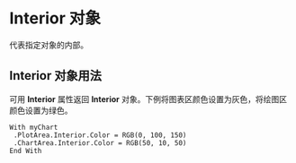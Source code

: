 
# Interior 对象

代表指定对象的内部。


## Interior 对象用法

可用  **Interior** 属性返回 **Interior** 对象。下例将图表区颜色设置为灰色，将绘图区颜色设置为绿色。


```
With myChart 
 .PlotArea.Interior.Color = RGB(0, 100, 150) 
 .ChartArea.Interior.Color = RGB(50, 10, 50) 
End With
```

